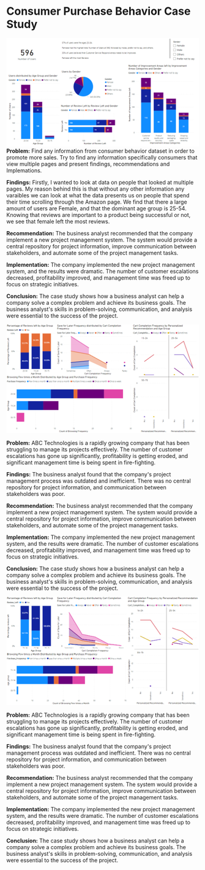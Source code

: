 # Consumer Purchase Behavior Case Study

![image](https://github.com/Dustin-Pham/behavior-case-study/blob/main/Dashboard/Multiple%20Page%20Dashboard.PNG?raw=true)
**Problem:** 
Find any information from consumer behavior dataset in order to promote more sales. Try to find any information specifically consumers that view multiple pages and present findings, recommendations and Implemations.

**Findings:** 
Firstly, I wanted to look at data on people that looked at multiple pages. My reason behind this is that without any other information any varaibles we can look at what the data presents us on people that spend their time scrolling through the Amazon page. We find that there a large amount of users are Female, and that the dominant age group is 25-54. Knowing that reviews are important to a product being successful or not, we see that female left the most reviews.

**Recommendation:** The business analyst recommended that the company implement a new project management system. The system would provide a central repository for project information, improve communication between stakeholders, and automate some of the project management tasks.

**Implementation:** The company implemented the new project management system, and the results were dramatic. The number of customer escalations decreased, profitability improved, and management time was freed up to focus on strategic initiatives.

**Conclusion:** The case study shows how a business analyst can help a company solve a complex problem and achieve its business goals. The business analyst's skills in problem-solving, communication, and analysis were essential to the success of the project.

![image](https://github.com/Dustin-Pham/behavior-case-study/blob/main/Dashboard/Male%20Dashboard.PNG)

**Problem:** ABC Technologies is a rapidly growing company that has been struggling to manage its projects effectively. The number of customer escalations has gone up significantly, profitability is getting eroded, and significant management time is being spent in fire-fighting.

**Findings:** The business analyst found that the company's project management process was outdated and inefficient. There was no central repository for project information, and communication between stakeholders was poor.

**Recommendation:** The business analyst recommended that the company implement a new project management system. The system would provide a central repository for project information, improve communication between stakeholders, and automate some of the project management tasks.

**Implementation:** The company implemented the new project management system, and the results were dramatic. The number of customer escalations decreased, profitability improved, and management time was freed up to focus on strategic initiatives.

**Conclusion:** The case study shows how a business analyst can help a company solve a complex problem and achieve its business goals. The business analyst's skills in problem-solving, communication, and analysis were essential to the success of the project.

![image](https://github.com/Dustin-Pham/behavior-case-study/blob/main/Dashboard/Female%20Dashboard.PNG)

**Problem:** ABC Technologies is a rapidly growing company that has been struggling to manage its projects effectively. The number of customer escalations has gone up significantly, profitability is getting eroded, and significant management time is being spent in fire-fighting.

**Findings:** The business analyst found that the company's project management process was outdated and inefficient. There was no central repository for project information, and communication between stakeholders was poor.

**Recommendation:** The business analyst recommended that the company implement a new project management system. The system would provide a central repository for project information, improve communication between stakeholders, and automate some of the project management tasks.

**Implementation:** The company implemented the new project management system, and the results were dramatic. The number of customer escalations decreased, profitability improved, and management time was freed up to focus on strategic initiatives.

**Conclusion:** The case study shows how a business analyst can help a company solve a complex problem and achieve its business goals. The business analyst's skills in problem-solving, communication, and analysis were essential to the success of the project.



